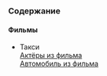 ﻿### Содержание  

#### Фильмы  
- Такси  
[Актёры из фильма](main/articles/pages/knowledge/movies/taxi_1-2-3/actors.md)  
[Автомобиль из фильма](main/articles/pages/knowledge/movies/taxi_1-2-3/car.md)

